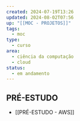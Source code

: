 ```yaml
---
created: 2024-07-19T13:26
updated: 2024-08-02T07:56
up: "[[MOC - PROJETOS]]"
tags:
  - moc
type:
  - curso
area:
  - ciência da computação
  - cloud
status:
  - em andamento
---
```

## PRÉ-ESTUDO
- [[PRÉ-ESTUDO - AWS]]